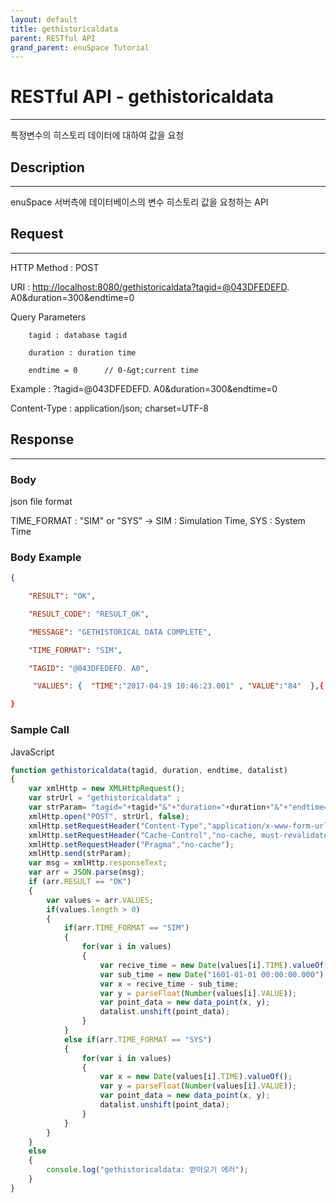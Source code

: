 ```yaml
---
layout: default
title: gethistoricaldata
parent: RESTful API
grand_parent: enuSpace Tutorial
---
```


# **RESTful API - gethistoricaldata**

---

특정변수의 히스토리 데이터에 대하여 값을 요청

## **Description**

---

enuSpace 서버측에 데이터베이스의 변수 히스토리 값을 요청하는 API

## **Request**

---

HTTP Method : POST

URI : [http://localhost:8080/gethistoricaldata?tagid=@043DFEDEFD](http://localhost:8080/gethistoricaldata?tagid=@043DFEDEFD). A0&duration=300&endtime=0

Query Parameters

```
    tagid : database tagid

    duration : duration time

    endtime = 0      // 0-&gt;current time
```

Example : ?tagid=@043DFEDEFD. A0&duration=300&endtime=0

Content-Type : application/json; charset=UTF-8

## **Response**

---

### **Body**

json file format

TIME\_FORMAT : "SIM" or "SYS" -&gt; SIM : Simulation Time, SYS : System Time

### **Body Example**

```json
{

    "RESULT": "OK",

    "RESULT_CODE": "RESULT_OK",

    "MESSAGE": "GETHISTORICAL DATA COMPLETE",

    "TIME_FORMAT": "SIM",

    "TAGID": "@043DFEDEFD. A0",

     "VALUES": {  "TIME":"2017-04-19 10:46:23.001" , "VALUE":"84"  },{  "TIME":"2017-04-19 10:46:21.959" , "VALUE":"77"  }

}
```

### **Sample Call**

JavaScript

```js
function gethistoricaldata(tagid, duration, endtime, datalist)
{
    var xmlHttp = new XMLHttpRequest();
    var strUrl = "gethistoricaldata" ;
    var strParam= "tagid="+tagid+"&"+"duration="+duration+"&"+"endtime="+endtime;
    xmlHttp.open("POST", strUrl, false);    
    xmlHttp.setRequestHeader("Content-Type","application/x-www-form-urlencoded;charset=UTF-8");
    xmlHttp.setRequestHeader("Cache-Control","no-cache, must-revalidate");
    xmlHttp.setRequestHeader("Pragma","no-cache");
    xmlHttp.send(strParam);    
    var msg = xmlHttp.responseText;
    var arr = JSON.parse(msg);
    if (arr.RESULT == "OK")
    {
        var values = arr.VALUES;
        if(values.length > 0)
        {
            if(arr.TIME_FORMAT == "SIM")
            {
                for(var i in values)
                {
                    var recive_time = new Date(values[i].TIME).valueOf();
                    var sub_time = new Date("1601-01-01 00:00:00.000").valueOf();
                    var x = recive_time - sub_time;
                    var y = parseFloat(Number(values[i].VALUE));
                    var point_data = new data_point(x, y);
                    datalist.unshift(point_data);
                }
            }
            else if(arr.TIME_FORMAT == "SYS")
            {
                for(var i in values)
                {
                    var x = new Date(values[i].TIME).valueOf();
                    var y = parseFloat(Number(values[i].VALUE));
                    var point_data = new data_point(x, y);
                    datalist.unshift(point_data);
                }
            }
        }
    }
    else
    {
        console.log("gethistoricaldata: 받아오기 에러");
    }
}
```



